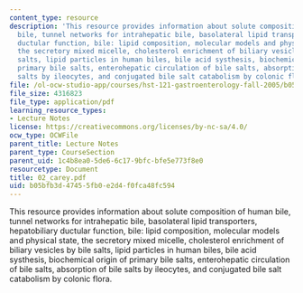 ```yaml
---
content_type: resource
description: 'This resource provides information about solute composition of human
  bile, tunnel networks for intrahepatic bile, basolateral lipid transporters, hepatobiliary
  ductular function, bile: lipid composition, molecular models and physical state,
  the secretory mixed micelle, cholesterol enrichment of biliary vesicles by bile
  salts, lipid particles in human biles, bile acid systhesis, biochemical origin of
  primary bile salts, enterohepatic circulation of bile salts, absorption of bile
  salts by ileocytes, and conjugated bile salt catabolism by colonic flora.'
file: /ol-ocw-studio-app/courses/hst-121-gastroenterology-fall-2005/b05bfb3d47455fb0e2d4f0fca48fc594_02_carey.pdf
file_size: 4316823
file_type: application/pdf
learning_resource_types:
- Lecture Notes
license: https://creativecommons.org/licenses/by-nc-sa/4.0/
ocw_type: OCWFile
parent_title: Lecture Notes
parent_type: CourseSection
parent_uid: 1c4b8ea0-5de6-6c17-9bfc-bfe5e773f8e0
resourcetype: Document
title: 02_carey.pdf
uid: b05bfb3d-4745-5fb0-e2d4-f0fca48fc594
---
```

This resource provides information about solute composition of human bile, tunnel networks for intrahepatic bile, basolateral lipid transporters, hepatobiliary ductular function, bile: lipid composition, molecular models and physical state, the secretory mixed micelle, cholesterol enrichment of biliary vesicles by bile salts, lipid particles in human biles, bile acid systhesis, biochemical origin of primary bile salts, enterohepatic circulation of bile salts, absorption of bile salts by ileocytes, and conjugated bile salt catabolism by colonic flora.